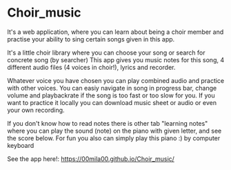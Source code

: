 # Choir_music
It's a web application, where you can learn about being a choir member 
and practise your ability to sing certain songs given in this app.

It's a little choir library where you can choose your song or search for concrete song (by searcher)
This app gives you music notes for this song, 4 different audio files (4 voices in choir!), lyrics and recorder.

Whatever voice you have chosen you can play combined audio and practice with other voices.
You can easiy navigate in song in progress bar, change volume and playbackrate if the song is too fast or too slow for you.
If you want to practice it locally you can download music sheet or audio or even your own recording.

If you don't know how to read notes there is other tab "learning notes" where you can play the sound (note) on the piano with given letter,
and see the score below. For fun you also can simply play this piano :) by computer keyboard

See the app here!:
https://00mila00.github.io/Choir_music/
